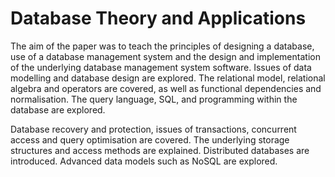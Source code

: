 # Database Theory and Applications

The aim of the paper was to teach the principles of designing a database, use of a database management system and the design and implementation of the underlying database management system software. Issues of data modelling and database design are explored. The relational model, relational algebra and operators are covered, as well as functional dependencies and normalisation. The query language, SQL, and programming within the database are explored.

Database recovery and protection, issues of transactions, concurrent access and query optimisation are covered. The underlying storage structures and access methods are explained. Distributed databases are introduced. Advanced data models such as NoSQL are explored.
